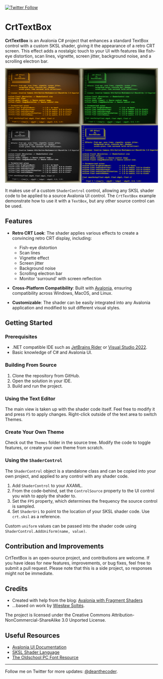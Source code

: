 [![Twitter Follow](https://img.shields.io/twitter/follow/deanthecoder?style=social)](https://twitter.com/deanthecoder)

# CrtTextBox

**CrtTextBox** is an Avalonia C# project that enhances a standard TextBox control with a custom SKSL shader, giving it the appearance of a retro CRT screen. This effect adds a nostalgic touch to your UI with features like fish-eye distortion, scan lines, vignette, screen jitter, background noise, and a scrolling electron bar.

![](img/preview.png)

It makes use of a custom `ShaderControl` control, allowing any SKSL shader code to be applied to a source Avalonia UI control.
The `CrtTextBox` example demonstrate how to use it with a `TextBox`, but any other source control can be used.

## Features

- **Retro CRT Look**: The shader applies various effects to create a convincing retro CRT display, including:
  - Fish-eye distortion
  - Scan lines
  - Vignette effect
  - Screen jitter
  - Background noise
  - Scrolling electron bar
  - Monitor 'surround' with screen reflection

- **Cross-Platform Compatibility**: Built with [Avalonia](https://avaloniaui.net/), ensuring compatibility across Windows, MacOS, and Linux.

- **Customizable**: The shader can be easily integrated into any Avalonia application and modified to suit different visual styles.

## Getting Started

### Prerequisites

- .NET compatible IDE such as [JetBrains Rider](https://www.jetbrains.com/rider/) or [Visual Studio 2022](https://visualstudio.microsoft.com/vs/).
- Basic knowledge of C# and Avalonia UI.

### Building From Source

1. Clone the repository from GitHub.
2. Open the solution in your IDE.
3. Build and run the project.

### Using the Text Editor

The main view is taken up with the shader code itself. Feel free to modify it and press `F5` to apply changes. Right-click outside of the text area to switch Themes.

### Create Your Own Theme

Check out the `Themes` folder in the source tree. Modify the code to toggle features, or create your own theme from scratch.

### Using the `ShaderControl`

The `ShaderControl` object is a standalone class and can be copied into your own project, and applied to any control with any shader code.

1. Add `ShaderControl` to your AXAML.
2. From the code-behind, set the `ControlSource` property to the UI control you wish to apply the shader to.
3. Set the `FPS` property, which determines the frequency the source control is sampled.
4. Set `ShaderUri` to point to the location of your SKSL shader code. Use `crt.sksl` as a reference.

Custom `uniform` values can be passed into the shader code using `ShaderControl.AddUniform(name, value)`.

## Contribution and Improvements

CrtTextBox is an open-source project, and contributions are welcome. If you have ideas for new features, improvements, or bug fixes, feel free to submit a pull request. Please note that this is a side project, so responses might not be immediate.

## Credits

* Created with help from the blog: [Avalonia with Fragment Shaders](https://avaloniaui.net/blog/avalonia-with-fragment-shaders)
* ...based on work by [Wiesław Šoltés](https://github.com/wieslawsoltes/EffectsDemo).

The project is licensed under the Creative Commons Attribution-NonCommercial-ShareAlike 3.0 Unported License.

## Useful Resources

- [Avalonia UI Documentation](https://docs.avaloniaui.net/)
- [SKSL Shader Language](https://skia.org/docs/user/sksl/)
- [The Oldschool PC Font Resource](https://int10h.org/oldschool-pc-fonts/fontlist/font?ibm_vga_8x16)

---

Follow me on Twitter for more updates: [@deanthecoder](https://twitter.com/deanthecoder).
